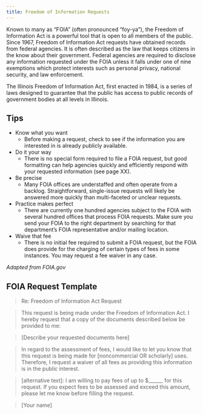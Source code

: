 ```yaml
---
title: Freedom of Information Requests
---
```

Known to many as “FOIA” (often pronounced “foy-ya”), the Freedom of Information Act is a powerful tool that is open to all members of the public. Since 1967, Freedom of Information Act requests have obtained records from federal agencies. It is often described as the law that keeps citizens in the know about their government. Federal agencies are required to disclose any information requested under the FOIA unless it falls under one of nine exemptions which protect interests such as personal privacy, national security, and law enforcement.

The Illinois Freedom of Information Act, first enacted in 1984, is a series of laws designed to guarantee that the public has access to public records of government bodies at all levels in Illinois. 

## Tips

* Know what you want
  * Before making a request, check to see if the information you are interested in is already publicly available. 
* Do it your way
  * There is no special form required to file a FOIA request, but good formatting can help agencies quickly and efficiently respond with your requested information (see page XX).
* Be precise
  * Many FOIA offices are understaffed and often operate from a backlog. Straightforward, single-issue requests will likely be answered more quickly than multi-faceted or unclear requests.
* Practice makes perfect
  * There are currently one hundred agencies subject to the FOIA with several hundred offices that process FOIA requests. Make sure you send your FOIA to the right department by searching for that department’s FOIA representative and/or mailing location.
* Waive that fee
  * There is no initial fee required to submit a FOIA request, but the FOIA does provide for the charging of certain types of fees in some instances. You may request a fee waiver in any case.

_Adapted from FOIA.gov_

## FOIA Request Template

> Re: Freedom of Information Act Request

> This request is being made under the Freedom of Information Act. I hereby request that a copy of the documents described below be provided to me:

> [Describe your requested documents here]

> In regard to the assessment of fees, I would like to let you know that this request is being made for [noncommercial OR scholarly] uses. Therefore, I request a waiver of all fees as providing this information is in the public interest.

> [alternative text]: I am willing to pay fees of up to $______ for this request. If you expect fees to be assessed and exceed this amount, please let me know before filling the request.

> [Your name]
